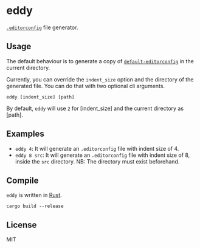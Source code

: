 # eddy

[`.editorconfig`](http://editorconfig.org/) file generator.

## Usage

The default behaviour is to generate a copy of [`default-editorconfig`](default-editorconfig)
in the current directory.

Currently, you can override the `indent_size` option and the directory of the
generated file. You can do that with two optional cli arguments.

```
eddy [indent_size] [path]
```

By default, `eddy` will use `2` for [indent_size] and the current directory as [path].

## Examples

* `eddy 4`: It will generate an `.editorconfig` file with indent size of 4.
* `eddy 8 src`: It will generate an `.editorconfig` file with indent size of 8,
    inside the `src` directory. NB: The directory must exist beforehand.

## Compile

`eddy` is written in [Rust](https://www.rust-lang.org/).

```
cargo build --release
```

## License

MIT
